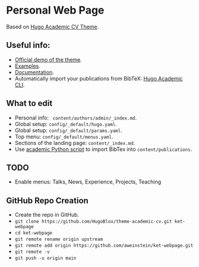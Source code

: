 # Personal Web Page
Based on [Hugo Academic CV Theme](https://github.com/HugoBlox/theme-academic-cv).

## Useful info:
- [Official demo of the theme](https://academic-demo.netlify.app/).
- [Examples](https://hugoblox.com/creators/).
- [Documentation](https://docs.hugoblox.com/).
- Automatically import your publications from BibTeX: [Hugo Academic CLI](https://github.com/GetRD/academic-file-converter).

## What to edit
- Personal info: ` content/authors/admin/_index.md`.
- Global setup: `config/_default/hugo.yaml`.
- Global setup: `config/_default/params.yaml`.
- Top menu: `config/_default/menus.yaml`.
- Sections of the landing page: `content/_index.md`.
- Use [academic Python script](https://pypi.org/project/academic/) to import BibTex into `content/publications`.

## TODO
- Enable menus: Talks, News, Experience, Projects, Teaching

## GitHub Repo Creation
- Create the repo in GitHub.
- `git clone https://github.com/HugoBlox/theme-academic-cv.git ket-webpage`
- `cd ket-webpage`
- `git remote rename origin upstream`
- `git remote add origin https://github.com/aweinstein/ket-webpage.git`
- `git remote -v`
- `git push -u origin main`



